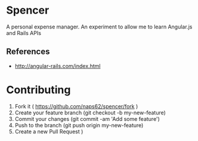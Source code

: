 # Spencer

A personal expense manager. An experiment to allow me to learn Angular.js and
Rails APIs

## References

- http://angular-rails.com/index.html

# Contributing

1. Fork it ( https://github.com/naps62/spencer/fork )
2. Create your feature branch (git checkout -b my-new-feature)
3. Commit your changes (git commit -am 'Add some feature')
4. Push to the branch (git push origin my-new-feature)
5. Create a new Pull Request )
